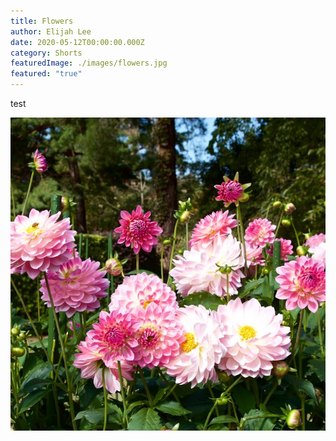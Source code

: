 ```yaml
---
title: Flowers
author: Elijah Lee
date: 2020-05-12T00:00:00.000Z
category: Shorts
featuredImage: ./images/flowers.jpg
featured: "true"
---
```

test 

![test](images/flowers.jpg "test")